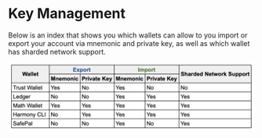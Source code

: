 # Key Management

Below is an index that shows you which wallets can allow to you import or export your account via mnemonic and private key, as well as which wallet has sharded network support.

![](../../.gitbook/assets/screen-shot-2020-01-22-at-11.22.49-am.png)

